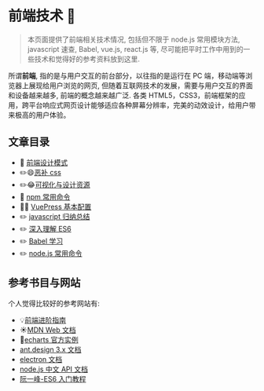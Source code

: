 # 前端技术 🎨

> 本页面提供了前端相关技术情况, 包括但不限于 node.js 常用模块方法, javascript 速查, Babel, vue.js, react.js 等, 尽可能把平时工作中用到的一些技术和觉得好的参考资料放到这里.

所谓**前端**, 指的是与用户交互的前台部分，以往指的是运行在 PC 端，移动端等浏览器上展现给用户浏览的网页, 但随着互联网技术的发展，需要与用户交互的界面和设备越来越多, 前端的概念越来越广泛. 各类 HTML5，CSS3，前端框架的应用，跨平台响应式网页设计能够适应各种屏幕分辨率，完美的动效设计，给用户带来极高的用户体验。

## 文章目录

- :owl: [前端设计模式](./pattern.md)
- :pencil2::smile:[恶补 css](./css.md)
- :pencil2::joy:[可视化与设计资源](./css.md)
- :100: [npm 常用命令](./npm.md)
- :100::fire: [VuePress 基本配置](./vuepress.md)
- :pencil2: [javascript 归纳总结](./javascript.md)
- :pencil2: [深入理解 ES6](./es6.md)
- :pencil2: [Babel 学习](./babel.md)
- :pencil2: [node.js 常用命令](./node.md)

## 参考书目与网站

个人觉得比较好的参考网站有:

- :bulb:[前端进阶指南](https://github.com/icepy/Front-End-Develop-Guide#css_doc)
- :sunny:[MDN Web 文档](https://developer.mozilla.org/zh-CN/)
- :rainbow:[echarts 官方实例](https://www.echartsjs.com/examples/zh/index.html)
- [ant.design 3.x 文档](https://3x.ant.design/components/button-cn/)
- [electron 文档](https://www.electronjs.org/docs)
- [node.js 中文 API 文档](http://nodejs.cn/api/)
- [阮一峰-ES6 入门教程](https://es6.ruanyifeng.com/)
